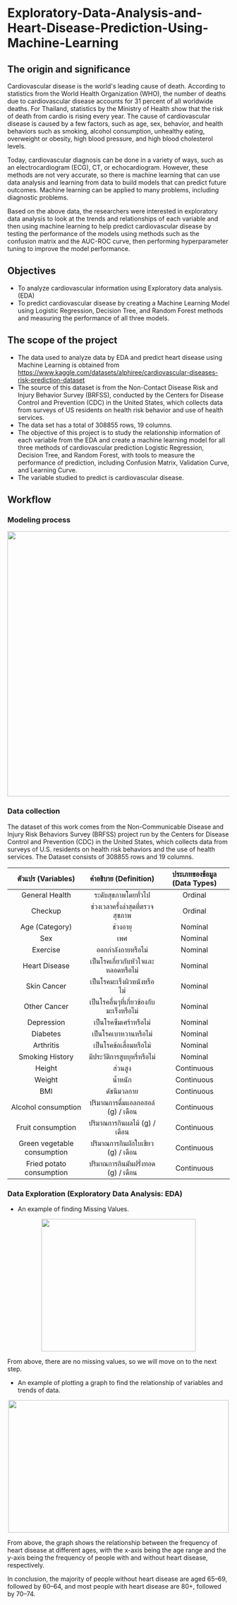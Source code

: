 # Exploratory-Data-Analysis-and-Heart-Disease-Prediction-Using-Machine-Learning
## The origin and significance
Cardiovascular disease is the world's leading cause of death. According to statistics from the World Health Organization (WHO), the number of deaths due to cardiovascular disease accounts for 31 percent of all worldwide deaths. For Thailand, statistics by the Ministry of Health show that the risk of death from cardio is rising every year. The cause of cardiovascular disease is caused by a few factors, such as age, sex, behavior, and health behaviors such as smoking, alcohol consumption, unhealthy eating, overweight or obesity, high blood pressure, and high blood cholesterol levels.

Today, cardiovascular diagnosis can be done in a variety of ways, such as an electrocardiogram (ECG), CT, or echocardiogram. However, these methods are not very accurate, so there is machine learning that can use data analysis and learning from data to build models that can predict future outcomes. Machine learning can be applied to many problems, including diagnostic problems.

Based on the above data, the researchers were interested in exploratory data analysis to look at the trends and relationships of each variable and then using machine learning to help predict cardiovascular disease by testing the performance of the models using methods such as the confusion matrix and the AUC-ROC curve, then performing hyperparameter tuning to improve the model performance.

## Objectives
- To analyze cardiovascular information using Exploratory data analysis. (EDA)
- To predict cardiovascular disease by creating a Machine Learning Model using Logistic Regression, Decision Tree, and Random Forest methods and measuring the performance of all three models.

## The scope of the project
- The data used to analyze data by EDA and predict heart disease using Machine Learning is obtained from https://www.kaggle.com/datasets/alphiree/cardiovascular-diseases-risk-prediction-dataset
- The source of this dataset is from the Non-Contact Disease Risk and Injury Behavior Survey (BRFSS), conducted by the Centers for Disease Control and Prevention (CDC) in the United States, which collects data from surveys of US residents on health risk behavior and use of health services.
- The data set has a total of 308855 rows, 19 columns.
- The objective of this project is to study the relationship information of each variable from the EDA and create a machine learning model for all three methods of cardiovascular prediction Logistic Regression, Decision Tree, and Random Forest, with tools to measure the performance of prediction, including Confusion Matrix, Validation Curve, and Learning Curve.
- The variable studied to predict is cardiovascular disease.

## Workflow
### Modeling process

<p align="center">
  <img width="700" height="600" src="https://github.com/Boat2356/Exploratory-Data-Analysis-and-Heart-Disease-Prediction-Using-Machine-Learning/assets/140761543/63521c34-d937-4b91-96d1-65b1e8ebe218">
</p>

### Data collection
The dataset of this work comes from the Non-Communicable Disease and Injury Risk Behaviors Survey (BRFSS) project run by the Centers for Disease Control and Prevention (CDC) in the United States, which collects data from surveys of U.S. residents on health risk behaviors and the use of health services. The Dataset consists of 308855 rows and 19 columns.

| ตัวแปร (Variables)  | คำอธิบาย (Definition) | ประเภทของข้อมูล (Data Types) |
|     :---:     |     :---:     |     :---:     |
|General Health	|ระดับสุขภาพโดยทั่วไป|	Ordinal |
|Checkup|	ช่วงเวลาครั้งล่าสุดที่ตรวจสุขภาพ|	Ordinal|
|Age (Category)|	ช่วงอายุ|	Nominal|
|Sex|	เพศ|	Nominal|
|Exercise	|ออกกําลังกายหรือไม่|	Nominal|
|Heart Disease|	เป็นโรคเกี่ยวกับหัวใจและหลอดหรือไม่|	Nominal|
|Skin Cancer|	เป็นโรคมะเร็งผิวหนังหรือไม่|	Nominal|
|Other Cancer|	เป็นโรคอื่นๆที่เกี่ยวข้องกับมะเร็งหรือไม่|	Nominal|
|Depression|	เป็นโรคซึมเศร้าหรือไม่|	Nominal|
|Diabetes|	เป็นโรคเบาหวานหรือไม่|	Nominal|
|Arthritis|	เป็นโรคข้อเสื่อมหรือไม่|	Nominal|
|Smoking History|	มีประวัติการสูบบุหรี่หรือไม่|	Nominal|
|Height|	ส่วนสูง|	Continuous|
|Weight|	น้ำหนัก|	Continuous|
|BMI|	ดัชนีมวลกาย	|Continuous|
|Alcohol consumption|	ปริมาณการดื่มแอลกอฮอล์ (g) / เดือน|	Continuous|
|Fruit consumption|	ปริมาณการกินผลไม้ (g) / เดือน|	Continuous|
|Green vegetable consumption|	ปริมาณการกินผักใบเขียว (g) / เดือน|	Continuous|
|Fried potato consumption|	ปริมาณการกินมันฝรั่งทอด (g) / เดือน|	Continuous|

### Data Exploration (Exploratory Data Analysis: EDA)
- An example of finding Missing Values.

<p align="center">
  <img width="350" height="300" src="https://github.com/Boat2356/Exploratory-Data-Analysis-and-Heart-Disease-Prediction-Using-Machine-Learning/assets/140761543/ea2c0827-7473-4d9d-b7a0-a2240bc000db">
</p>

From above, there are no missing values, so we will move on to the next step.

- An example of plotting a graph to find the relationship of variables and trends of data.

<p align="center">
  <img width="500" height="300" src="https://github.com/Boat2356/Exploratory-Data-Analysis-and-Heart-Disease-Prediction-Using-Machine-Learning/assets/140761543/d27c59e7-c1a2-4ed5-a3e0-230d548dcb26">
</p>



From above, the graph shows the relationship between the frequency of heart disease at different ages, with the x-axis being the age range and the y-axis being the frequency of people with and without heart disease, respectively.

In conclusion, the majority of people without heart disease are aged 65–69, followed by    60–64, and most people with heart disease are 80+, followed by 70–74.

